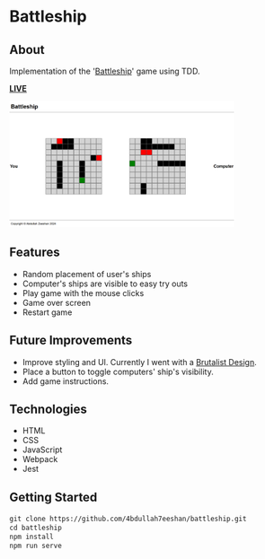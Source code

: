# Battleship

## About 

Implementation of the '[Battleship](https://en.wikipedia.org/wiki/Battleship_(game))' game using TDD.

**[LIVE](https://4bdullah7eeshan.github.io/battleship/)**

<img src="./utils/battleship.png" alt="Battleship SS" width="400">

## Features

- Random placement of user's ships
- Computer's ships are visible to easy try outs
- Play game with the mouse clicks
- Game over screen
- Restart game

## Future Improvements

- Improve styling and UI. Currently I went with a [Brutalist Design](https://brutalistwebsites.com/).
- Place a button to toggle computers' ship's visibility.
- Add game instructions.

## Technologies

- HTML
- CSS
- JavaScript
- Webpack
- Jest

## Getting Started

```
git clone https://github.com/4bdullah7eeshan/battleship.git
cd battleship
npm install
npm run serve
```



